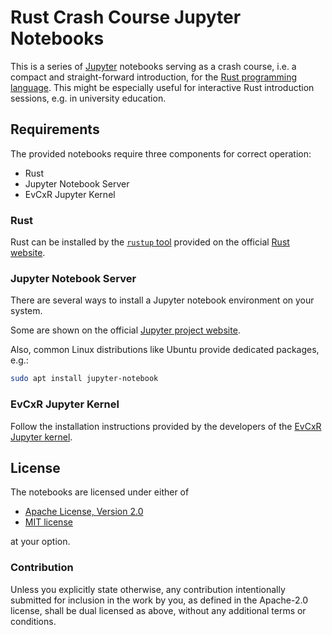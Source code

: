 # Rust Crash Course Jupyter Notebooks

This is a series of [Jupyter](https://jupyter.org/) notebooks serving as a
crash course, i.e. a compact and straight-forward introduction, for the
[Rust programming language](https://www.rust-lang.org/). This might be
especially useful for interactive Rust introduction sessions, e.g. in
university education.

## Requirements

The provided notebooks require three components for correct operation:

 * Rust
 * Jupyter Notebook Server
 * EvCxR Jupyter Kernel

### Rust

Rust can be installed by the [``rustup`` tool](https://www.rust-lang.org/learn/get-started)
provided on the official [Rust website](https://www.rust-lang.org/).

### Jupyter Notebook Server

There are several ways to install a Jupyter notebook environment on your system.

Some are shown on the official [Jupyter project website](https://jupyter.org/).

Also, common Linux distributions like Ubuntu provide dedicated packages, e.g.:
```sh
sudo apt install jupyter-notebook
```

### EvCxR Jupyter Kernel

Follow the installation instructions provided by the developers of the
[EvCxR Jupyter kernel](https://github.com/google/evcxr/tree/master/evcxr_jupyter).

## License

The notebooks are licensed under either of

 * [Apache License, Version 2.0](http://www.apache.org/licenses/LICENSE-2.0)
 * [MIT license](http://opensource.org/licenses/MIT)

at your option.

### Contribution

Unless you explicitly state otherwise, any contribution intentionally submitted
for inclusion in the work by you, as defined in the Apache-2.0 license, shall be
dual licensed as above, without any additional terms or conditions.

